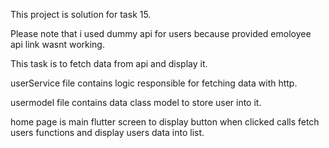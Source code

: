This project is solution for task 15.


Please note that i used dummy api for users because provided emoloyee api link wasnt working.

This task is to fetch data from api and display it.

userService file contains logic responsible for fetching data with http.

usermodel file contains data class model to store user into it.

home page is main flutter screen to display button when clicked calls fetch users functions and display users data into list.